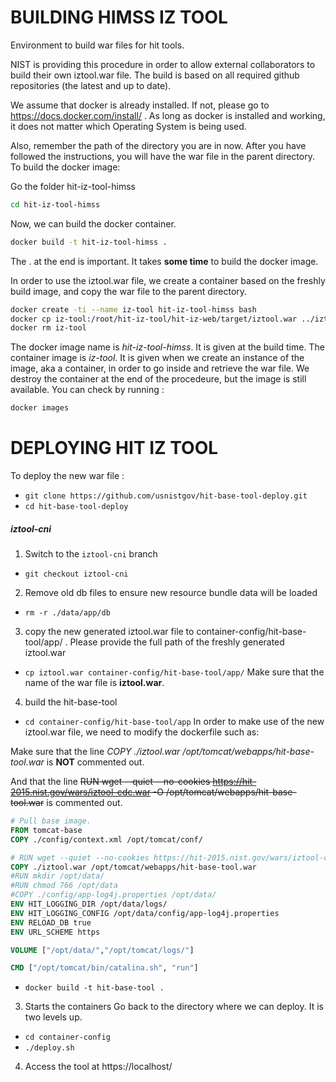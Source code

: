 # BUILDING HIMSS IZ TOOL

Environment to build war files for hit tools.

NIST is providing this procedure in order to allow external collaborators to build their own iztool.war file.
The build is based on all required github repositories (the latest and up to date).

We assume that docker is already installed. If not, please go to https://docs.docker.com/install/ .
As long as docker is installed and working, it does not matter which Operating System is being used.

Also, remember the path of the directory you are in now. After you have followed the instructions, you will have the war file in the parent directory.
To build the docker image:

Go the folder hit-iz-tool-himss
```bash
cd hit-iz-tool-himss
```

Now, we can build the docker container.
```bash
docker build -t hit-iz-tool-himss .
```
The . at the end is important.
It takes **some time** to build the docker image.

In order to use the iztool.war file, we create a container based on the freshly build image, and copy the war file to the parent directory.
```bash
docker create -ti --name iz-tool hit-iz-tool-himss bash
docker cp iz-tool:/root/hit-iz-tool/hit-iz-web/target/iztool.war ../iztool.war
docker rm iz-tool
```
The docker image name is *hit-iz-tool-himss*. It is given at the build time.
The container image is *iz-tool*. It is given when we create an instance of the image, aka a container, in order to go inside and retrieve the war file.
We destroy the container at the end of the procedeure, but the image is still available. You can check by running :
```bash
docker images
```
# DEPLOYING HIT IZ TOOL

To deploy the new war file :

- `git clone https://github.com/usnistgov/hit-base-tool-deploy.git`
- `cd hit-base-tool-deploy`
##### iztool-cni
1) Switch to the `iztool-cni` branch
- `git checkout iztool-cni`
2) Remove old db files to ensure new resource bundle data will be loaded
- `rm -r ./data/app/db`
3) copy the new generated iztool.war file to container-config/hit-base-tool/app/ . Please provide the full path of the freshly generated iztool.war
- `cp iztool.war container-config/hit-base-tool/app/`
Make sure that the name of the war file is **iztool.war**.
4) build the hit-base-tool
- `cd container-config/hit-base-tool/app`
In order to make use of the new iztool.war file, we need to modify the dockerfile such as:

Make sure that the line *COPY ./iztool.war /opt/tomcat/webapps/hit-base-tool.war* is **NOT** commented out.

And that the line ~~RUN wget --quiet --no-cookies https://hit-2015.nist.gov/wars/iztool-cdc.war -O /opt/tomcat/webapps/hit-base-tool.war~~ is commented out.

```Dockerfile
# Pull base image.
FROM tomcat-base
COPY ./config/context.xml /opt/tomcat/conf/

# RUN wget --quiet --no-cookies https://hit-2015.nist.gov/wars/iztool-cdc.war -O /opt/tomcat/webapps/hit-base-tool.war
COPY ./iztool.war /opt/tomcat/webapps/hit-base-tool.war
#RUN mkdir /opt/data/
#RUN chmod 766 /opt/data
#COPY ./config/app-log4j.properties /opt/data/
ENV HIT_LOGGING_DIR /opt/data/logs/
ENV HIT_LOGGING_CONFIG /opt/data/config/app-log4j.properties
ENV RELOAD_DB true
ENV URL_SCHEME https

VOLUME ["/opt/data/","/opt/tomcat/logs/"]

CMD ["/opt/tomcat/bin/catalina.sh", "run"]

```
 - `docker build -t hit-base-tool .`


3) Starts the containers
Go back to the directory where we can deploy. It is two levels up.
 - `cd container-config`
 - `./deploy.sh`
4) Access the tool at https://localhost/

